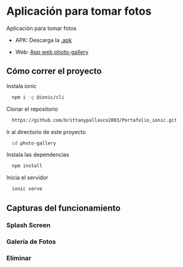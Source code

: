 # Aplicación para tomar fotos

Aplicación para tomar fotos
 
- APK: Descarga la [.apk](src/assets/app-debug.apk)

- Web: [App web photo-gallery](https://photo-gallery-5ed3e.web.app/)


## Cómo correr el proyecto

Instala ionic

```bash
  npm i -g @ionic/cli 
```


Clonar el repositorio

```bash
  https://github.com/brittanypallasco2003/Portafolio_ionic.git
```

Ir al directorio de este proyecto

```bash
  cd photo-gallery
```

Instala las dependencias

```bash
  npm install
```

Inicia el servidor

```bash
  ionic serve
```


## Capturas del funcionamiento

### Splash Screen

### Galería de Fotos

### Eliminar



